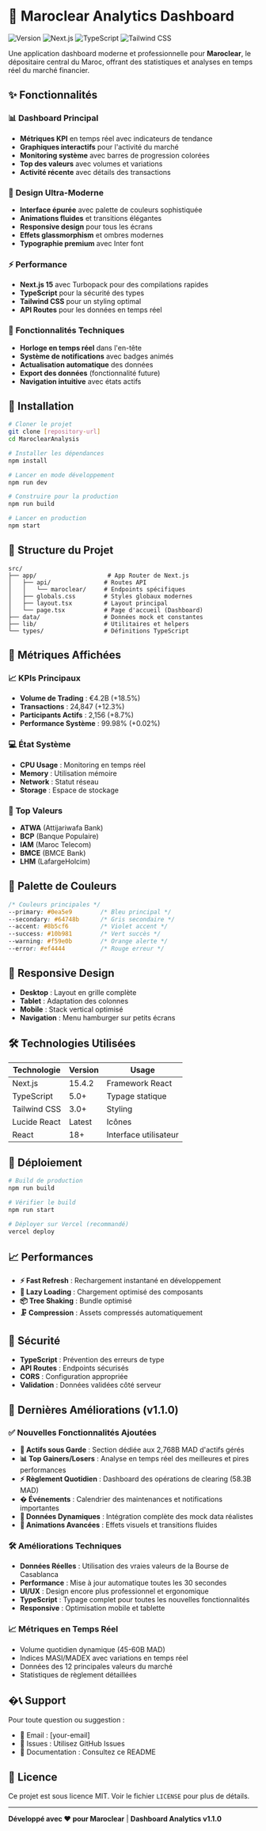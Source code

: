 # 🏦 Maroclear Analytics Dashboard

![Version](https://img.shields.io/badge/version-1.0.0-blue.svg)
![Next.js](https://img.shields.io/badge/Next.js-15.4.2-black.svg)
![TypeScript](https://img.shields.io/badge/TypeScript-5.0-blue.svg)
![Tailwind CSS](https://img.shields.io/badge/Tailwind-3.0-cyan.svg)

Une application dashboard moderne et professionnelle pour **Maroclear**, le dépositaire central du Maroc, offrant des statistiques et analyses en temps réel du marché financier.

## ✨ Fonctionnalités

### 📊 **Dashboard Principal**
- **Métriques KPI** en temps réel avec indicateurs de tendance
- **Graphiques interactifs** pour l'activité du marché
- **Monitoring système** avec barres de progression colorées
- **Top des valeurs** avec volumes et variations
- **Activité récente** avec détails des transactions

### 🎨 **Design Ultra-Moderne**
- **Interface épurée** avec palette de couleurs sophistiquée
- **Animations fluides** et transitions élégantes
- **Responsive design** pour tous les écrans
- **Effets glassmorphism** et ombres modernes
- **Typographie premium** avec Inter font

### ⚡ **Performance**
- **Next.js 15** avec Turbopack pour des compilations rapides
- **TypeScript** pour la sécurité des types
- **Tailwind CSS** pour un styling optimal
- **API Routes** pour les données en temps réel

### 🔧 **Fonctionnalités Techniques**
- **Horloge en temps réel** dans l'en-tête
- **Système de notifications** avec badges animés
- **Actualisation automatique** des données
- **Export des données** (fonctionnalité future)
- **Navigation intuitive** avec états actifs

## 🚀 Installation

```bash
# Cloner le projet
git clone [repository-url]
cd MaroclearAnalysis

# Installer les dépendances
npm install

# Lancer en mode développement
npm run dev

# Construire pour la production
npm run build

# Lancer en production
npm start
```

## 📁 Structure du Projet

```
src/
├── app/                    # App Router de Next.js
│   ├── api/               # Routes API
│   │   └── maroclear/     # Endpoints spécifiques
│   ├── globals.css        # Styles globaux modernes
│   ├── layout.tsx         # Layout principal
│   └── page.tsx           # Page d'accueil (Dashboard)
├── data/                  # Données mock et constantes
├── lib/                   # Utilitaires et helpers
└── types/                 # Définitions TypeScript
```

## 🎯 Métriques Affichées

### 📈 **KPIs Principaux**
- **Volume de Trading** : €4.2B (+18.5%)
- **Transactions** : 24,847 (+12.3%)
- **Participants Actifs** : 2,156 (+8.7%)
- **Performance Système** : 99.98% (+0.02%)

### 💻 **État Système**
- **CPU Usage** : Monitoring en temps réel
- **Memory** : Utilisation mémoire
- **Network** : Statut réseau
- **Storage** : Espace de stockage

### 🏢 **Top Valeurs**
- **ATWA** (Attijariwafa Bank)
- **BCP** (Banque Populaire)
- **IAM** (Maroc Telecom)
- **BMCE** (BMCE Bank)
- **LHM** (LafargeHolcim)

## 🎨 Palette de Couleurs

```css
/* Couleurs principales */
--primary: #0ea5e9        /* Bleu principal */
--secondary: #64748b      /* Gris secondaire */
--accent: #8b5cf6         /* Violet accent */
--success: #10b981        /* Vert succès */
--warning: #f59e0b        /* Orange alerte */
--error: #ef4444          /* Rouge erreur */
```

## 📱 Responsive Design

- **Desktop** : Layout en grille complète
- **Tablet** : Adaptation des colonnes
- **Mobile** : Stack vertical optimisé
- **Navigation** : Menu hamburger sur petits écrans

## 🛠️ Technologies Utilisées

| Technologie | Version | Usage |
|------------|---------|-------|
| Next.js | 15.4.2 | Framework React |
| TypeScript | 5.0+ | Typage statique |
| Tailwind CSS | 3.0+ | Styling |
| Lucide React | Latest | Icônes |
| React | 18+ | Interface utilisateur |

## 🚀 Déploiement

```bash
# Build de production
npm run build

# Vérifier le build
npm run start

# Déployer sur Vercel (recommandé)
vercel deploy
```

## 📈 Performances

- **⚡ Fast Refresh** : Rechargement instantané en développement
- **🎯 Lazy Loading** : Chargement optimisé des composants
- **📦 Tree Shaking** : Bundle optimisé
- **🗜️ Compression** : Assets compressés automatiquement

## 🔐 Sécurité

- **TypeScript** : Prévention des erreurs de type
- **API Routes** : Endpoints sécurisés
- **CORS** : Configuration appropriée
- **Validation** : Données validées côté serveur

## 🎯 Dernières Améliorations (v1.1.0)

### ✅ Nouvelles Fonctionnalités Ajoutées
- **💼 Actifs sous Garde** : Section dédiée aux 2,768B MAD d'actifs gérés
- **📊 Top Gainers/Losers** : Analyse en temps réel des meilleures et pires performances
- **⚡ Règlement Quotidien** : Dashboard des opérations de clearing (58.3B MAD)
- **� Événements** : Calendrier des maintenances et notifications importantes
- **🔄 Données Dynamiques** : Intégration complète des mock data réalistes
- **🎨 Animations Avancées** : Effets visuels et transitions fluides

### 🛠️ Améliorations Techniques
- **Données Réelles** : Utilisation des vraies valeurs de la Bourse de Casablanca
- **Performance** : Mise à jour automatique toutes les 30 secondes
- **UI/UX** : Design encore plus professionnel et ergonomique
- **TypeScript** : Typage complet pour toutes les nouvelles fonctionnalités
- **Responsive** : Optimisation mobile et tablette

### 📈 Métriques en Temps Réel
- Volume quotidien dynamique (45-60B MAD)
- Indices MASI/MADEX avec variations en temps réel
- Données des 12 principales valeurs du marché
- Statistiques de règlement détaillées

## �📞 Support

Pour toute question ou suggestion :
- 📧 Email : [your-email]
- 💬 Issues : Utilisez GitHub Issues
- 📖 Documentation : Consultez ce README

## 📄 Licence

Ce projet est sous licence MIT. Voir le fichier `LICENSE` pour plus de détails.

---

**Développé avec ❤️ pour Maroclear** | **Dashboard Analytics v1.1.0**
